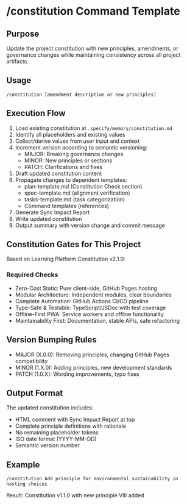 # /constitution Command Template

## Purpose
Update the project constitution with new principles, amendments, or governance changes while maintaining consistency across all project artifacts.

## Usage
```
/constitution [amendment description or new principles]
```

## Execution Flow
1. Load existing constitution at `.specify/memory/constitution.md`
2. Identify all placeholders and existing values
3. Collect/derive values from user input and context
4. Increment version according to semantic versioning:
   - MAJOR: Breaking governance changes
   - MINOR: New principles or sections
   - PATCH: Clarifications and fixes
5. Draft updated constitution content
6. Propagate changes to dependent templates:
   - plan-template.md (Constitution Check section)
   - spec-template.md (alignment verification)
   - tasks-template.md (task categorization)
   - Command templates (references)
7. Generate Sync Impact Report
8. Write updated constitution
9. Output summary with version change and commit message

## Constitution Gates for This Project
Based on Learning Platform Constitution v2.1.0:

### Required Checks
- Zero-Cost Static: Pure client-side, GitHub Pages hosting
- Modular Architecture: Independent modules, clear boundaries
- Complete Automation: GitHub Actions CI/CD pipeline
- Type-Safe & Testable: TypeScript/JSDoc with test coverage
- Offline-First PWA: Service workers and offline functionality
- Maintainability First: Documentation, stable APIs, safe refactoring

## Version Bumping Rules
- MAJOR (X.0.0): Removing principles, changing GitHub Pages compatibility
- MINOR (1.X.0): Adding principles, new development standards
- PATCH (1.0.X): Wording improvements, typo fixes

## Output Format
The updated constitution includes:
- HTML comment with Sync Impact Report at top
- Complete principle definitions with rationale
- No remaining placeholder tokens
- ISO date format (YYYY-MM-DD)
- Semantic version number

## Example
```
/constitution Add principle for environmental sustainability in hosting choices
```

Result: Constitution v1.1.0 with new principle VIII added